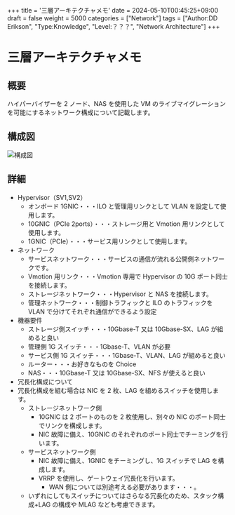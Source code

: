 +++
title = '三層アーキテクチャメモ'
date = 2024-05-10T00:45:25+09:00
draft = false
weight = 5000
categories = ["Network"]
tags = ["Author:DD Erikson", "Type:Knowledge", "Level:？？？", "Network Architecture"]
+++

# 三層アーキテクチャメモ

## 概要

ハイパーバイザーを 2 ノード、NAS を使用した VM のライブマイグレーションを可能にするネットワーク構成について記載します。

## 構成図

![構成図](/img/vm_multitier_architecture/network_archtecture_for_vm.png)

## 詳細

- Hypervisor（SV1,SV2）
  - オンボード 1GNIC・・・ILO と管理用リンクとして VLAN を設定して使用します。
  - 10GNIC（PCIe 2ports）・・・ストレージ用と Vmotion 用リンクとして使用します。
  - 1GNIC（PCIe）・・・サービス用リンクとして使用します。
- ネットワーク
  - サービスネットワーク・・・サービスの通信が流れる公開側ネットワークです。
  - Vmotion 用リンク・・・Vmotion 専用で Hypervisor の 10G ポート同士を接続します。
  - ストレージネットワーク・・・Hypervisor と NAS を接続します。
  - 管理ネットワーク・・・制御トラフィックと ILO のトラフィックを VLAN で分けてそれぞれ通信ができるよう設定
- 機器要件
  - ストレージ側スイッチ・・・10Gbase-T 又は 10Gbase-SX、LAG が組めると良い
  - 管理側 1G スイッチ・・・1Gbase-T、VLAN が必要
  - サービス側 1G スイッチ・・・1Gbase-T、VLAN、LAG が組めると良い
  - ルーター・・・お好きなものを Choice
  - NAS・・・10Gbase-T 又は 10Gbase-SX、NFS が使えると良い
- 冗長化構成について
- 冗長化構成を組む場合は NIC を 2 枚、LAG を組めるスイッチを使用します。
  - ストレージネットワーク側
    - 10GNIC は 2 ポートのものを 2 枚使用し、別々の NIC のポート同士でリンクを構成します。
    - NIC 故障に備え、10GNIC のそれぞれのポート同士でチーミングを行います。
  - サービスネットワーク側
    - NIC 故障に備え、1GNIC をチーミングし、1G スイッチで LAG を構成します。
    - VRRP を使用し、ゲートウェイ冗長化を行います。
      - WAN 側については別途考える必要があります・・・。
  - いずれにしてもスイッチについてはさらなる冗長化のため、スタック構成+LAG の構成や MLAG なども考慮できます。
